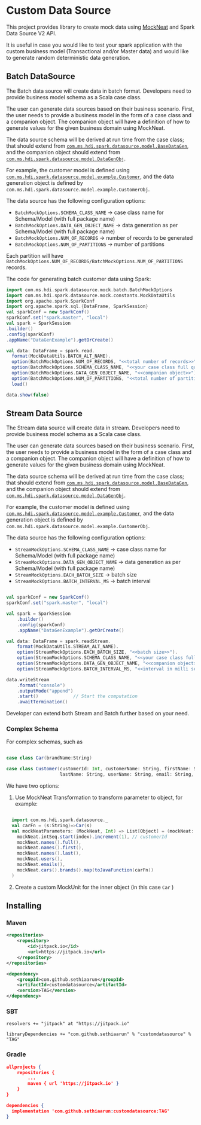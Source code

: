 # Custom Data Source
This project provides library to create mock data using [MockNeat](https://www.mockneat.com/) and Spark Data Source V2 API.

It is useful in case you would like to test your spark application with the custom business model (Transactional and/or Master data) and would like to generate random deterministic data generation.

## Batch DataSource

The Batch data source will create data in batch format. Developers need to provide business model schema as a Scala case class.

The user can generate data sources based on their business scenario. First, the user needs to provide a business model in the form of a case class and a companion object. The companion object will have a definition of how to generate values for the given business domain using MockNeat.

The data source schema will be derived at run time from the case class; that should extend from [`com.ms.hdi.spark.datasource.model.BaseDataGen`](datasourceutil/src/main/scala/com/ms/hdi/spark/datasource/model/BaseDataGen.scala), and the companion object should extend from [`com.ms.hdi.spark.datasource.model.DataGenObj`](datasourceutil/src/main/scala/com/ms/hdi/spark/datasource/model/DataGenObj.scala).

For example, the customer model is defined using [`com.ms.hdi.spark.datasource.model.example.Customer`](datasourceutil/src/main/scala/com/ms/hdi/spark/datasource/model/example/Customer.scala), and the data generation object is defined by `com.ms.hdi.spark.datasource.model.example.CustomerObj`.

The data source has the following configuration options:

- `BatchMockOptions.SCHEMA_CLASS_NAME` -> case class name for Schema/Model (with full package name)
- `BatchMockOptions.DATA_GEN_OBJECT_NAME` -> data generation as per Schema/Model (with full package name)
- `BatchMockOptions.NUM_OF_RECORDS` -> number of records to be generated
- `BatchMockOptions.NUM_OF_PARTITIONS` -> number of partitions

Each partition will have `BatchMockOptions.NUM_OF_RECORDS/BatchMockOptions.NUM_OF_PARTITIONS` records.

The code for generating batch customer data using Spark:

```scala
import com.ms.hdi.spark.datasource.mock.batch.BatchMockOptions
import com.ms.hdi.spark.datasource.mock.constants.MockDataUtils
import org.apache.spark.SparkConf
import org.apache.spark.sql.{DataFrame, SparkSession}
val sparkConf = new SparkConf()
sparkConf.set("spark.master", "local")
val spark = SparkSession
.builder()
.config(sparkConf)
.appName("DataGenExample").getOrCreate()

val data: DataFrame = spark.read.
  format(MockDataUtils.BATCH_ALT_NAME).
  option(BatchMockOptions.NUM_OF_RECORDS, "<<total number of records>>").
  option(BatchMockOptions.SCHEMA_CLASS_NAME, "<<your case class full qualified name>>").
  option(BatchMockOptions.DATA_GEN_OBJECT_NAME, "<<companion object>>").
  option(BatchMockOptions.NUM_OF_PARTITIONS, "<<total number of partitions>>").
  load()

data.show(false)
```
## Stream Data Source

The Stream data source will create data in stream. Developers need to provide business model schema as a Scala case class.

The user can generate data sources based on their business scenario. First, the user needs to provide a business model in the form of a case class and a companion object. The companion object will have a definition of how to generate values for the given business domain using MockNeat.

The data source schema will be derived at run time from the case class; that should extend from [`com.ms.hdi.spark.datasource.model.BaseDataGen`](datasourceutil/src/main/scala/com/ms/hdi/spark/datasource/model/BaseDataGen.scala), and the companion object should extend from [`com.ms.hdi.spark.datasource.model.DataGenObj`](datasourceutil/src/main/scala/com/ms/hdi/spark/datasource/model/DataGenObj.scala).

For example, the customer model is defined using [`com.ms.hdi.spark.datasource.model.example.Customer`](datasourceutil/src/main/scala/com/ms/hdi/spark/datasource/model/example/Customer.scala), and the data generation object is defined by `com.ms.hdi.spark.datasource.model.example.CustomerObj`.

The data source has the following configuration options:

- `StreamMockOptions.SCHEMA_CLASS_NAME` -> case class name for Schema/Model (with full package name)
- `StreamMockOptions.DATA_GEN_OBJECT_NAME` -> data generation as per Schema/Model (with full package name)
- `StreamMockOptions.EACH_BATCH_SIZE` -> batch size
- `StreamMockOptions.BATCH_INTERVAL_MS` -> batch interval

```scala

val sparkConf = new SparkConf()
sparkConf.set("spark.master", "local")

val spark = SparkSession
    .builder()
    .config(sparkConf)
    .appName("DataGenExample").getOrCreate()

val data: DataFrame = spark.readStream.
    format(MockDataUtils.STREAM_ALT_NAME).
    option(StreamMockOptions.EACH_BATCH_SIZE, "<<batch size>>").
    option(StreamMockOptions.SCHEMA_CLASS_NAME, "<<your case class full qualified name>>").
    option(StreamMockOptions.DATA_GEN_OBJECT_NAME, "<<companion object>>").
    option(StreamMockOptions.BATCH_INTERVAL_MS, "<<interval in milli seconds>>").load()

data.writeStream
    .format("console")
    .outputMode("append")
    .start()             // Start the computation
    .awaitTermination()
```

Developer can extend both Stream and Batch further based on your need.

### Complex Schema

For complex schemas, such as

```scala

case class Car(brandName:String)

case class Customer(customerId: Int, customerName: String, firstName: String,
                    lastName: String, userName: String, email: String, car:Car) extends BaseDataGen
```

We have two options:

1. Use MockNeat Transformation to transform parameter to object, for example:
```scala

  import com.ms.hdi.spark.datasource._
  val carFn = (s:String)=>Car(s)
  val mockNeatParameters: (MockNeat, Int) => List[Object] = (mockNeat: MockNeat, index:Int) => List(
    mockNeat.intSeq.start(index).increment(1), // customerId
    mockNeat.names().full(),
    mockNeat.names().first(),
    mockNeat.names().last(),
    mockNeat.users(),
    mockNeat.emails(),
    mockNeat.cars().brands().map(toJavaFunction(carFn))
  )
```
2. Create a custom MockUnit for the inner object (in this case ```Car``` )

## Installing

### Maven 

```xml
<repositories>
    <repository>
        <id>jitpack.io</id>
        <url>https://jitpack.io</url>
    </repository>
</repositories>

```
```xml
<dependency>
    <groupId>com.github.sethiaarun</groupId>
    <artifactId>customdatasource</artifactId>
    <version>TAG</version>
</dependency>
```

### SBT

```
resolvers += "jitpack" at "https://jitpack.io"
```

```
libraryDependencies += "com.github.sethiaarun" % "customdatasource" % "TAG"	
```

### Gradle

```json
allprojects {
    repositories {
        ...
        maven { url 'https://jitpack.io' }
    }
}
```

```json
dependencies {
  implementation 'com.github.sethiaarun:customdatasource:TAG'
}
```